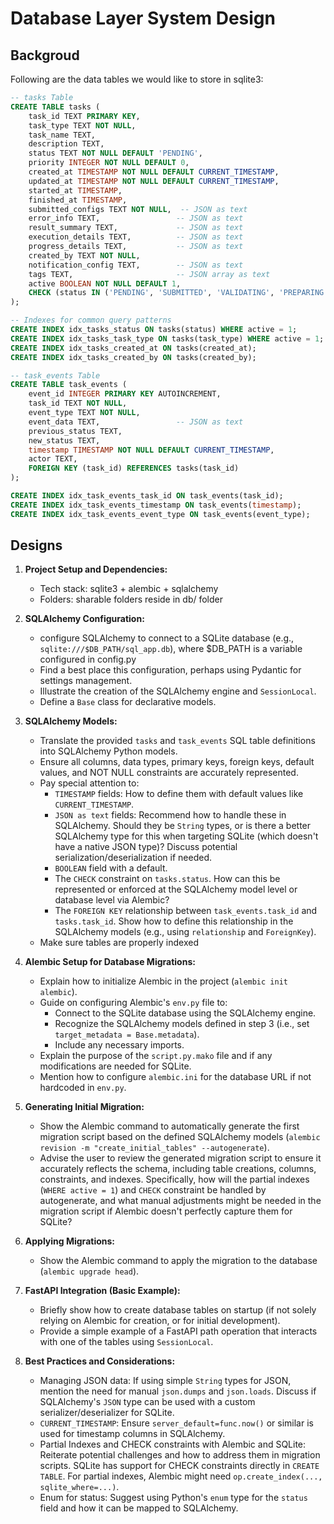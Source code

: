 
# Database Layer System Design

## Backgroud

Following are the data tables we would like to store in sqlite3:

```sql
-- tasks Table
CREATE TABLE tasks (
    task_id TEXT PRIMARY KEY,
    task_type TEXT NOT NULL,
    task_name TEXT,
    description TEXT,
    status TEXT NOT NULL DEFAULT 'PENDING',
    priority INTEGER NOT NULL DEFAULT 0,
    created_at TIMESTAMP NOT NULL DEFAULT CURRENT_TIMESTAMP,
    updated_at TIMESTAMP NOT NULL DEFAULT CURRENT_TIMESTAMP,
    started_at TIMESTAMP,
    finished_at TIMESTAMP,
    submitted_configs TEXT NOT NULL,  -- JSON as text
    error_info TEXT,                 -- JSON as text
    result_summary TEXT,             -- JSON as text
    execution_details TEXT,          -- JSON as text
    progress_details TEXT,           -- JSON as text
    created_by TEXT NOT NULL,
    notification_config TEXT,        -- JSON as text
    tags TEXT,                       -- JSON array as text
    active BOOLEAN NOT NULL DEFAULT 1,
    CHECK (status IN ('PENDING', 'SUBMITTED', 'VALIDATING', 'PREPARING', 'BUILDING', 'RUNNING', 'COMPLETED', 'FAILED', 'CANCELLING', 'CANCELLED'))
);

-- Indexes for common query patterns
CREATE INDEX idx_tasks_status ON tasks(status) WHERE active = 1;
CREATE INDEX idx_tasks_task_type ON tasks(task_type) WHERE active = 1;
CREATE INDEX idx_tasks_created_at ON tasks(created_at);
CREATE INDEX idx_tasks_created_by ON tasks(created_by);

-- task_events Table
CREATE TABLE task_events (
    event_id INTEGER PRIMARY KEY AUTOINCREMENT,
    task_id TEXT NOT NULL,
    event_type TEXT NOT NULL,
    event_data TEXT,                 -- JSON as text
    previous_status TEXT,
    new_status TEXT,
    timestamp TIMESTAMP NOT NULL DEFAULT CURRENT_TIMESTAMP,
    actor TEXT,
    FOREIGN KEY (task_id) REFERENCES tasks(task_id)
);

CREATE INDEX idx_task_events_task_id ON task_events(task_id);
CREATE INDEX idx_task_events_timestamp ON task_events(timestamp);
CREATE INDEX idx_task_events_event_type ON task_events(event_type);
```

## Designs

1.  **Project Setup and Dependencies:**
    * Tech stack: sqlite3 + alembic + sqlalchemy
    * Folders: sharable folders reside in db/ folder

2.  **SQLAlchemy Configuration:**
    * configure SQLAlchemy to connect to a SQLite database (e.g., `sqlite:///$DB_PATH/sql_app.db`), where $DB_PATH is a variable configured in config.py
    * Find a best place this configuration, perhaps using Pydantic for settings management.
    * Illustrate the creation of the SQLAlchemy engine and `SessionLocal`.
    * Define a `Base` class for declarative models.

3.  **SQLAlchemy Models:**
    * Translate the provided `tasks` and `task_events` SQL table definitions into SQLAlchemy Python models.
    * Ensure all columns, data types, primary keys, foreign keys, default values, and NOT NULL constraints are accurately represented.
    * Pay special attention to:
        * `TIMESTAMP` fields: How to define them with default values like `CURRENT_TIMESTAMP`.
        * `JSON as text` fields: Recommend how to handle these in SQLAlchemy. Should they be `String` types, or is there a better SQLAlchemy type for this when targeting SQLite (which doesn't have a native JSON type)? Discuss potential serialization/deserialization if needed.
        * `BOOLEAN` field with a default.
        * The `CHECK` constraint on `tasks.status`. How can this be represented or enforced at the SQLAlchemy model level or database level via Alembic?
        * The `FOREIGN KEY` relationship between `task_events.task_id` and `tasks.task_id`. Show how to define this relationship in the SQLAlchemy models (e.g., using `relationship` and `ForeignKey`).
    * Make sure tables are properly indexed

4.  **Alembic Setup for Database Migrations:**
    * Explain how to initialize Alembic in the project (`alembic init alembic`).
    * Guide on configuring Alembic's `env.py` file to:
        * Connect to the SQLite database using the SQLAlchemy engine.
        * Recognize the SQLAlchemy models defined in step 3 (i.e., set `target_metadata = Base.metadata`).
        * Include any necessary imports.
    * Explain the purpose of the `script.py.mako` file and if any modifications are needed for SQLite.
    * Mention how to configure `alembic.ini` for the database URL if not hardcoded in `env.py`.

5.  **Generating Initial Migration:**
    * Show the Alembic command to automatically generate the first migration script based on the defined SQLAlchemy models (`alembic revision -m "create_initial_tables" --autogenerate`).
    * Advise the user to review the generated migration script to ensure it accurately reflects the schema, including table creations, columns, constraints, and indexes. Specifically, how will the partial indexes (`WHERE active = 1`) and `CHECK` constraint be handled by autogenerate, and what manual adjustments might be needed in the migration script if Alembic doesn't perfectly capture them for SQLite?

6.  **Applying Migrations:**
    * Show the Alembic command to apply the migration to the database (`alembic upgrade head`).

7.  **FastAPI Integration (Basic Example):**
    * Briefly show how to create database tables on startup (if not solely relying on Alembic for creation, or for initial development).
    * Provide a simple example of a FastAPI path operation that interacts with one of the tables using `SessionLocal`.

8.  **Best Practices and Considerations:**
    * Managing JSON data: If using simple `String` types for JSON, mention the need for manual `json.dumps` and `json.loads`. Discuss if SQLAlchemy's `JSON` type can be used with a custom serializer/deserializer for SQLite.
    * `CURRENT_TIMESTAMP`: Ensure `server_default=func.now()` or similar is used for timestamp columns in SQLAlchemy.
    * Partial Indexes and CHECK constraints with Alembic and SQLite: Reiterate potential challenges and how to address them in migration scripts. SQLite has support for CHECK constraints directly in `CREATE TABLE`. For partial indexes, Alembic might need `op.create_index(..., sqlite_where=...)`.
    * Enum for status: Suggest using Python's `enum` type for the `status` field and how it can be mapped to SQLAlchemy.

